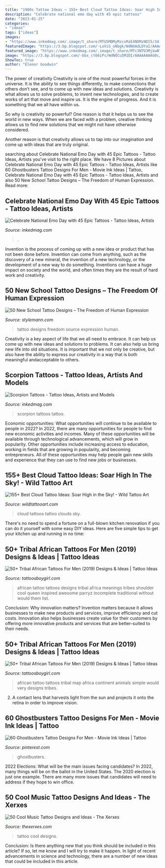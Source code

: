 ```yaml
---
title: "1980s Tattoo Ideas ~ 155+ Best Cloud Tattoo Ideas: Soar High In The Sky!"
description: "Celebrate national emo day with 45 epic tattoos"
date: "2023-01-25"
categories:
- "ideas"
tags: ["ideas"]
images:
- "https://www.inkedmag.com/.image/t_share/MTU5MDMyMzcxMzE4NDMzNDI5/3d-shoulder.jpg"
featuredImage: "https://3.bp.blogspot.com/-LuViG_oNbgk/WdNOAdLDYaI/AAAAAAAAG0A/qq20KSDsMN8tAjyqzOmfaGBWRRaQ3WRcQCLcBGAs/s1600/African%2BWild%2BAnimal%2BTattoos%2BDesign.JPG"
featured_image: "https://www.inkedmag.com/.image/t_share/MTc3NTU3MjkwNTc0OTQ3ODAy/emo-tats.jpg"
image: "https://3.bp.blogspot.com/-bbx_ct66iPs/WdNOCu5M1DI/AAAAAAAAG0c/2474BHZKj9wGWtpVV437Dh0WGoHAHBI2wCLcBGAs/s1600/Awesome%2BAfrican%2BTattoos%2BDesign%2Bon%2BBiceps.JPG"
ShowToc: true
author: "Elenor Goodwin"
---
```



The power of creativity
Creativity is one of the most powerful forces in the universe. It is the ability to see things differently, to make connections that others don’t see, and to come up with new ideas and solutions.
Creativity is what allows us to solve problems, to invent new technologies, and to create works of art that move and inspire us. It is the engine of progress. And it is something that we all have within us.

So why is creativity so powerful? One reason is that it helps us to see the world in new ways. When we are faced with a problem, creative thinking allows us to find new solutions that we might not have otherwise considered.

Another reason is that creativity allows us to tap into our imagination and come up with ideas that are truly original.

	

		
searching about Celebrate National Emo Day with 45 Epic Tattoos - Tattoo Ideas, Artists you've visit to the right place. We have 8 Pictures about Celebrate National Emo Day with 45 Epic Tattoos - Tattoo Ideas, Artists like 60 Ghostbusters Tattoo Designs For Men - Movie Ink Ideas | Tattoo, Celebrate National Emo Day with 45 Epic Tattoos - Tattoo Ideas, Artists and also 50 New School Tattoo Designs – The Freedom of Human Expression. Read more:
		
    
## Celebrate National Emo Day With 45 Epic Tattoos - Tattoo Ideas, Artists

<img loading=lazy src="https://www.inkedmag.com/.image/t_share/MTc3NTU3MjkwNTc0OTQ3ODAy/emo-tats.jpg" onerror="this.onerror=null;this.src='https://tse3.mm.bing.net/th?id=OIP.z8lercQ_FXuYt3EDWeczJgHaD4&amp;pid=15.1';" alt="Celebrate National Emo Day with 45 Epic Tattoos - Tattoo Ideas, Artists">

_Source: inkedmag.com_

>. 

	

Invention is the process of coming up with a new idea or product that has not been done before. Invention can come from anything, such as the discovery of a new mineral, the invention of a new technology, or the development of a new way to do something. Inventions can have a huge impact on society and the world, and often times they are the result of hard work and creativity.

    
## 50 New School Tattoo Designs – The Freedom Of Human Expression

<img loading=lazy src="http://stylemann.com/wp-content/uploads/2016/11/New-School-Tattoo-4-650x650.jpg" onerror="this.onerror=null;this.src='https://tse1.mm.bing.net/th?id=OIP.v-ofgEmiRjMkWUrfItAXdAHaHa&amp;pid=15.1';" alt="50 New School Tattoo Designs – The Freedom of Human Expression">

_Source: stylemann.com_

>tattoo designs freedom source expression human. 

	

Creativity is a key aspect of life that we all need to embrace. It can help us come up with new ideas and solutions to problems. It can also help us bring new life into old situations. It is important that we not only be creative, but also have the ability to express our creativity in a way that is both meaningful andacceptable to others.

    
## Scorpion Tattoos - Tattoo Ideas, Artists And Models

<img loading=lazy src="https://www.inkedmag.com/.image/t_share/MTU5MDMyMzcxMzE4NDMzNDI5/3d-shoulder.jpg" onerror="this.onerror=null;this.src='https://tse1.mm.bing.net/th?id=OIP.MAaTbJcfM8ymyT4OpDHjHAHaHa&amp;pid=15.1';" alt="Scorpion Tattoos - Tattoo Ideas, Artists and Models">

_Source: inkedmag.com_

>scorpion tattoos tattoo. 

	

Economic opportunities: What opportunities will continue to be available to people in 2022?
In 2022, there are many opportunities for people to find new economic activities and incomes. Many of these opportunities will be available through technological advancements, which will grow in popularity. Other opportunities include increasing access to education, working in fields that are growing in popularity, and becoming entrepreneurs. All of these opportunities may help people gain new skills and experience that they can use to find new jobs or businesses.

    
## 155+ Best Cloud Tattoo Ideas: Soar High In The Sky! - Wild Tattoo Art

<img loading=lazy src="https://www.wildtattooart.com/wp-content/uploads/2018/09/cloud-tattoos-09091837.jpg" onerror="this.onerror=null;this.src='https://tse1.mm.bing.net/th?id=OIP.7A1n8DVojvi8D-HUKXbKuQHaHa&amp;pid=15.1';" alt="155+ Best Cloud Tattoo Ideas: Soar High in the Sky! - Wild Tattoo Art">

_Source: wildtattooart.com_

>cloud tattoos tattoo clouds sky. 

	

There's no need to spend a fortune on a full-blown kitchen renovation if you can do it yourself with some easy DIY ideas. Here are five simple tips to get your kitchen up and running in no time: 

    
## 50+ Tribal African Tattoos For Men (2019) Designs &amp; Ideas | Tattoo Ideas

<img loading=lazy src="https://3.bp.blogspot.com/-bbx_ct66iPs/WdNOCu5M1DI/AAAAAAAAG0c/2474BHZKj9wGWtpVV437Dh0WGoHAHBI2wCLcBGAs/s1600/Awesome%2BAfrican%2BTattoos%2BDesign%2Bon%2BBiceps.JPG" onerror="this.onerror=null;this.src='https://tse2.mm.bing.net/th?id=OIP.p9riIw6QSUUEHajMTFsPzAHaHb&amp;pid=15.1';" alt="50+ Tribal African Tattoos For Men (2019) Designs &amp; Ideas | Tattoo Ideas">

_Source: tattoosboygirl.com_

>african tattoo tattoos designs tribal africa meanings tribes shoulder cool queen inspired awesome parryz incomplete traditional without would them list. 

	

Conclusion: Why innovation matters?
Invention matters because it allows businesses to make new products and services, improve efficiency and cut costs. Innovation also helps businesses create value for their customers by offering more innovative products and services that are better-suited to their needs.

    
## 50+ Tribal African Tattoos For Men (2019) Designs &amp; Ideas | Tattoo Ideas

<img loading=lazy src="https://3.bp.blogspot.com/-LuViG_oNbgk/WdNOAdLDYaI/AAAAAAAAG0A/qq20KSDsMN8tAjyqzOmfaGBWRRaQ3WRcQCLcBGAs/s1600/African%2BWild%2BAnimal%2BTattoos%2BDesign.JPG" onerror="this.onerror=null;this.src='https://tse4.mm.bing.net/th?id=OIP.awOZHmrnZkOMln-q6IU9EAHaHc&amp;pid=15.1';" alt="50+ Tribal African Tattoos For Men (2019) Designs &amp; Ideas | Tattoo Ideas">

_Source: tattoosboygirl.com_

>african tattoo tattoos tribal map africa continent animals simple would very designs tribes. 

	

2. A contact lens that harvests light from the sun and projects it onto the retina in order to improve vision.

    
## 60 Ghostbusters Tattoo Designs For Men - Movie Ink Ideas | Tattoo

<img loading=lazy src="https://i.pinimg.com/736x/ec/45/1d/ec451d1dd2e7c79d35f7f7ac57b02998.jpg" onerror="this.onerror=null;this.src='https://tse2.mm.bing.net/th?id=OIP.wReyN2CmgsbQum1JIRYtEQHaHa&amp;pid=15.1';" alt="60 Ghostbusters Tattoo Designs For Men - Movie Ink Ideas | Tattoo">

_Source: pinterest.com_

>ghostbusters. 

	

2022 Elections: What will be the main issues facing candidates?
In 2022, many things will be on the ballot in the United States. The 2020 election is just one example. There are many more issues that candidates will need to address if they hope to win office.

    
## 50 Cool Music Tattoo Designs And Ideas - The Xerxes

<img loading=lazy src="http://thexerxes.com/wp-content/uploads/2015/12/Music-Tattoo-Ideas-Pics.jpg" onerror="this.onerror=null;this.src='https://tse3.mm.bing.net/th?id=OIP.U7XK5kk4E8QoXDHMkddpTwHaLy&amp;pid=15.1';" alt="50 Cool Music Tattoo Designs and Ideas - The Xerxes">

_Source: thexerxes.com_

>tattoo cool designs. 

	

Conclusion: Is there anything new that you think should be included in this article? If so, let me know and I will try to make it happen.
In light of recent advancements in science and technology, there are a number of new ideas that could be included in this article.

